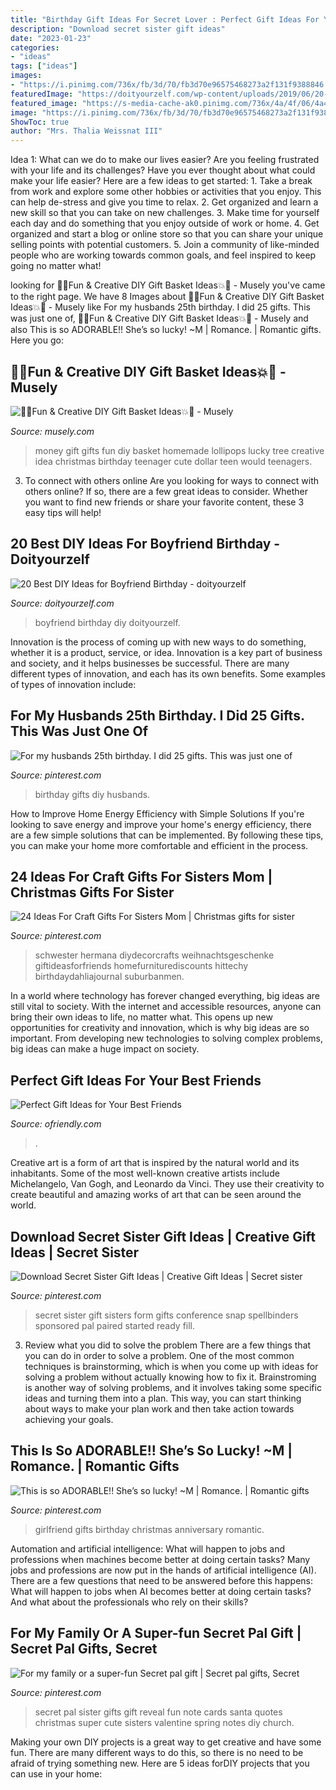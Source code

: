 ```yaml
---
title: "Birthday Gift Ideas For Secret Lover : Perfect Gift Ideas For Your Best Friends"
description: "Download secret sister gift ideas"
date: "2023-01-23"
categories:
- "ideas"
tags: ["ideas"]
images:
- "https://i.pinimg.com/736x/fb/3d/70/fb3d70e96575468273a2f131f9388846.jpg"
featuredImage: "https://doityourzelf.com/wp-content/uploads/2019/06/20-Best-DIY-ideas-for-Boyfriend-Birthday-11.jpg"
featured_image: "https://s-media-cache-ak0.pinimg.com/736x/4a/4f/06/4a4f06bd6a7ec1ab31c43393ea68c6c7.jpg"
image: "https://i.pinimg.com/736x/fb/3d/70/fb3d70e96575468273a2f131f9388846.jpg"
ShowToc: true
author: "Mrs. Thalia Weissnat III"
---
```



Idea 1: What can we do to make our lives easier?
Are you feeling frustrated with your life and its challenges? Have you ever thought about what could make your life easier? Here are a few ideas to get started: 1. Take a break from work and explore some other hobbies or activities that you enjoy. This can help de-stress and give you time to relax. 2. Get organized and learn a new skill so that you can take on new challenges. 3. Make time for yourself each day and do something that you enjoy outside of work or home. 4. Get organized and start a blog or online store so that you can share your unique selling points with potential customers. 5. Join a community of like-minded people who are working towards common goals, and feel inspired to keep going no matter what! 
	

		
looking for 🎉💥Fun &amp; Creative DIY Gift Basket Ideas💥🎉 - Musely you've came to the right page. We have 8 Images about 🎉💥Fun &amp; Creative DIY Gift Basket Ideas💥🎉 - Musely like For my husbands 25th birthday. I did 25 gifts. This was just one of, 🎉💥Fun &amp; Creative DIY Gift Basket Ideas💥🎉 - Musely and also This is so ADORABLE!! She’s so lucky! ~M | Romance. | Romantic gifts. Here you go:
		
    
## 🎉💥Fun &amp; Creative DIY Gift Basket Ideas💥🎉 - Musely

<img loading=lazy src="https://media.musely.com/u/75076b1a-3add-4a8a-8b0f-34bcb922a31f.jpg" onerror="this.onerror=null;this.src='https://tse1.mm.bing.net/th?id=OIP.eDWuXRKqqy19hadGwV6WlQHaLI&amp;pid=15.1';" alt="🎉💥Fun &amp; Creative DIY Gift Basket Ideas💥🎉 - Musely">

_Source: musely.com_

>money gift gifts fun diy basket homemade lollipops lucky tree creative idea christmas birthday teenager cute dollar teen would teenagers. 

	

3. To connect with others online
Are you looking for ways to connect with others online? If so, there are a few great ideas to consider. Whether you want to find new friends or share your favorite content, these 3 easy tips will help!

    
## 20 Best DIY Ideas For Boyfriend Birthday - Doityourzelf

<img loading=lazy src="https://doityourzelf.com/wp-content/uploads/2019/06/20-Best-DIY-ideas-for-Boyfriend-Birthday-11.jpg" onerror="this.onerror=null;this.src='https://tse3.mm.bing.net/th?id=OIP.hQFU2cZ1UaDMLvmZYaU9mQHaJ4&amp;pid=15.1';" alt="20 Best DIY Ideas for Boyfriend Birthday - doityourzelf">

_Source: doityourzelf.com_

>boyfriend birthday diy doityourzelf. 

	

Innovation is the process of coming up with new ways to do something, whether it is a product, service, or idea. Innovation is a key part of business and society, and it helps businesses be successful. There are many different types of innovation, and each has its own benefits. Some examples of types of innovation include:

    
## For My Husbands 25th Birthday. I Did 25 Gifts. This Was Just One Of

<img loading=lazy src="https://s-media-cache-ak0.pinimg.com/736x/4a/4f/06/4a4f06bd6a7ec1ab31c43393ea68c6c7.jpg" onerror="this.onerror=null;this.src='https://tse2.mm.bing.net/th?id=OIP.INiIpV4MRwGfb0gXYraXegHaJ3&amp;pid=15.1';" alt="For my husbands 25th birthday. I did 25 gifts. This was just one of">

_Source: pinterest.com_

>birthday gifts diy husbands. 

	

How to Improve Home Energy Efficiency with Simple Solutions
If you're looking to save energy and improve your home's energy efficiency, there are a few simple solutions that can be implemented. By following these tips, you can make your home more comfortable and efficient in the process.

    
## 24 Ideas For Craft Gifts For Sisters Mom | Christmas Gifts For Sister

<img loading=lazy src="https://i.pinimg.com/736x/fb/3d/70/fb3d70e96575468273a2f131f9388846.jpg" onerror="this.onerror=null;this.src='https://tse3.mm.bing.net/th?id=OIP.Kj_CFybKqznowSyXsCOHwgAAAA&amp;pid=15.1';" alt="24 Ideas For Craft Gifts For Sisters Mom | Christmas gifts for sister">

_Source: pinterest.com_

>schwester hermana diydecorcrafts weihnachtsgeschenke giftideasforfriends homefurniturediscounts hittechy birthdaydahliajournal suburbanmen. 

	

In a world where technology has forever changed everything, big ideas are still vital to society. With the internet and accessible resources, anyone can bring their own ideas to life, no matter what. This opens up new opportunities for creativity and innovation, which is why big ideas are so important. From developing new technologies to solving complex problems, big ideas can make a huge impact on society.

    
## Perfect Gift Ideas For Your Best Friends

<img loading=lazy src="https://ofriendly.com/wp-content/uploads/2016/11/best-friend-gifts/15-best-friend-gifts.jpg" onerror="this.onerror=null;this.src='https://tse4.mm.bing.net/th?id=OIP.H3oJIzckyVTWLHpYvVKCYAHaLK&amp;pid=15.1';" alt="Perfect Gift Ideas for Your Best Friends">

_Source: ofriendly.com_

>. 

	

Creative art is a form of art that is inspired by the natural world and its inhabitants. Some of the most well-known creative artists include Michelangelo, Van Gogh, and Leonardo da Vinci. They use their creativity to create beautiful and amazing works of art that can be seen around the world.

    
## Download Secret Sister Gift Ideas | Creative Gift Ideas | Secret Sister

<img loading=lazy src="https://i.pinimg.com/736x/bb/8a/0b/bb8a0b9dd4215df9c3c89a7ba84edac9.jpg" onerror="this.onerror=null;this.src='https://tse1.mm.bing.net/th?id=OIP.dN-_B8oRaLMZ1hb7rIb13gHaJ3&amp;pid=15.1';" alt="Download Secret Sister Gift Ideas | Creative Gift Ideas | Secret sister">

_Source: pinterest.com_

>secret sister gift sisters form gifts conference snap spellbinders sponsored pal paired started ready fill. 

	

3. Review what you did to solve the problem
There are a few things that you can do in order to solve a problem. One of the most common techniques is brainstorming, which is when you come up with ideas for solving a problem without actually knowing how to fix it. Brainstroming is another way of solving problems, and it involves taking some specific ideas and turning them into a plan. This way, you can start thinking about ways to make your plan work and then take action towards achieving your goals.

    
## This Is So ADORABLE!! She’s So Lucky! ~M | Romance. | Romantic Gifts

<img loading=lazy src="https://i.pinimg.com/736x/e0/10/f8/e010f8d9d0304f36231410f4596d2b04--girlfriend-birthday-gifts--year-anniversary-for-girlfriend.jpg?b=t" onerror="this.onerror=null;this.src='https://tse4.mm.bing.net/th?id=OIP.rCJpshWaoOocKS2rRTk8mAHaNL&amp;pid=15.1';" alt="This is so ADORABLE!! She’s so lucky! ~M | Romance. | Romantic gifts">

_Source: pinterest.com_

>girlfriend gifts birthday christmas anniversary romantic. 

	

Automation and artificial intelligence: What will happen to jobs and professions when machines become better at doing certain tasks?
Many jobs and professions are now put in the hands of artificial intelligence (AI). There are a few questions that need to be answered before this happens: What will happen to jobs when AI becomes better at doing certain tasks? And what about the professionals who rely on their skills?

    
## For My Family Or A Super-fun Secret Pal Gift | Secret Pal Gifts, Secret

<img loading=lazy src="https://i.pinimg.com/originals/44/1e/7a/441e7ab80019384544c84c184d733306.jpg" onerror="this.onerror=null;this.src='https://tse4.mm.bing.net/th?id=OIP.PpRnf7pZUQ4ebcmNVnY-yAHaJ4&amp;pid=15.1';" alt="For my family or a super-fun Secret pal gift | Secret pal gifts, Secret">

_Source: pinterest.com_

>secret pal sister gifts gift reveal fun note cards santa quotes christmas super cute sisters valentine spring notes diy church. 

	

Making your own DIY projects is a great way to get creative and have some fun. There are many different ways to do this, so there is no need to be afraid of trying something new. Here are 5 ideas forDIY projects that you can use in your home: 

